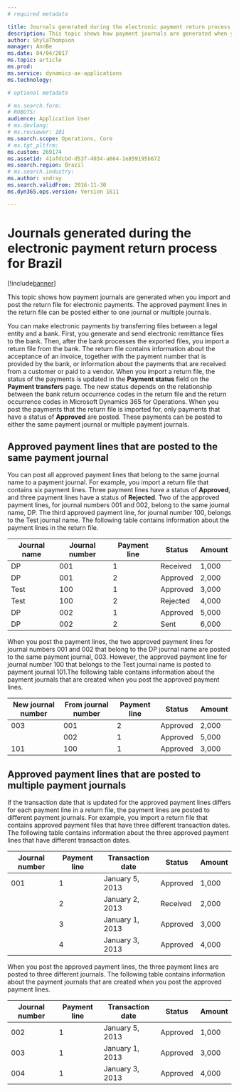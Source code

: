 ```yaml
---
# required metadata

title: Journals generated during the electronic payment return process for Brazil
description: This topic shows how payment journals are generated when you import and post the return file for electronic payments. The approved payment lines in the return file can be posted either to one journal or multiple journals.
author: ShylaThompson
manager: AnnBe
ms.date: 04/04/2017
ms.topic: article
ms.prod: 
ms.service: dynamics-ax-applications
ms.technology: 

# optional metadata

# ms.search.form: 
# ROBOTS: 
audience: Application User
# ms.devlang: 
# ms.reviewer: 101
ms.search.scope: Operations, Core
# ms.tgt_pltfrm: 
ms.custom: 269174
ms.assetid: 41afdcbd-d53f-4034-a664-1e859195b672
ms.search.region: Brazil
# ms.search.industry: 
ms.author: sndray
ms.search.validFrom: 2016-11-30
ms.dyn365.ops.version: Version 1611

---
```


# Journals generated during the electronic payment return process for Brazil

[!include[banner](../includes/banner.md)]


This topic shows how payment journals are generated when you import and post the return file for electronic payments. The approved payment lines in the return file can be posted either to one journal or multiple journals.

You can make electronic payments by transferring files between a legal entity and a bank. First, you generate and send electronic remittance files to the bank. Then, after the bank processes the exported files, you import a return file from the bank. The return file contains information about the acceptance of an invoice, together with the payment number that is provided by the bank, or information about the payments that are received from a customer or paid to a vendor. When you import a return file, the status of the payments is updated in the **Payment status** field on the **Payment transfers** page. The new status depends on the relationship between the bank return occurrence codes in the return file and the return occurrence codes in Microsoft Dynamics 365 for Operations. When you post the payments that the return file is imported for, only payments that have a status of **Approved** are posted. These payments can be posted to either the same payment journal or multiple payment journals.

## Approved payment lines that are posted to the same payment journal
You can post all approved payment lines that belong to the same journal name to a payment journal. For example, you import a return file that contains six payment lines. Three payment lines have a status of **Approved**, and three payment lines have a status of **Rejected**. Two of the approved payment lines, for journal numbers 001 and 002, belong to the same journal name, DP. The third approved payment line, for journal number 100, belongs to the Test journal name. The following table contains information about the payment lines in the return file.

| Journal name | Journal number | Payment line | Status   | Amount |
|--------------|----------------|--------------|----------|--------|
| DP           | 001            | 1            | Received | 1,000  |
| DP           | 001            | 2            | Approved | 2,000  |
| Test         | 100            | 1            | Approved | 3,000  |
| Test         | 100            | 2            | Rejected | 4,000  |
| DP           | 002            | 1            | Approved | 5,000  |
| DP           | 002            | 2            | Sent     | 6,000  |

When you post the payment lines, the two approved payment lines for journal numbers 001 and 002 that belong to the DP journal name are posted to the same payment journal, 003. However, the approved payment line for journal number 100 that belongs to the Test journal name is posted to payment journal 101.The following table contains information about the payment journals that are created when you post the approved payment lines.

| New journal number | From journal number | Payment line | Status   | Amount |
|--------------------|---------------------|--------------|----------|--------|
| 003                | 001                 | 2            | Approved | 2,000  |
|                    | 002                 | 1            | Approved | 5,000  |
| 101                | 100                 | 1            | Approved | 3,000  |

## Approved payment lines that are posted to multiple payment journals
If the transaction date that is updated for the approved payment lines differs for each payment line in a return file, the payment lines are posted to different payment journals. For example, you import a return file that contains approved payment files that have three different transaction dates. The following table contains information about the three approved payment lines that have different transaction dates.

| Journal number | Payment line | Transaction date | Status   | Amount |
|----------------|--------------|------------------|----------|--------|
| 001            | 1            | January 5, 2013  | Approved | 1,000  |
|                | 2            | January 2, 2013  | Received | 2,000  |
|                | 3            | January 1, 2013  | Approved | 3,000  |
|                | 4            | January 3, 2013  | Approved | 4,000  |

When you post the approved payment lines, the three payment lines are posted to three different journals. The following table contains information about the payment journals that are created when you post the approved payment lines.

| Journal number | Payment line | Transaction date | Status   | Amount |
|----------------|--------------|------------------|----------|--------|
| 002            | 1            | January 5, 2013  | Approved | 1,000  |
| 003            | 1            | January 1, 2013  | Approved | 3,000  |
| 004            | 1            | January 3, 2013  | Approved | 4,000  |





